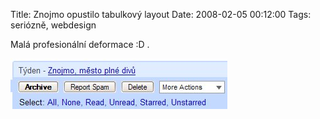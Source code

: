 Title: Znojmo opustilo tabulkový layout
Date: 2008-02-05 00:12:00
Tags: seriózně, webdesign

Malá profesionální deformace :D .

![obrázek](images/33.jpg)